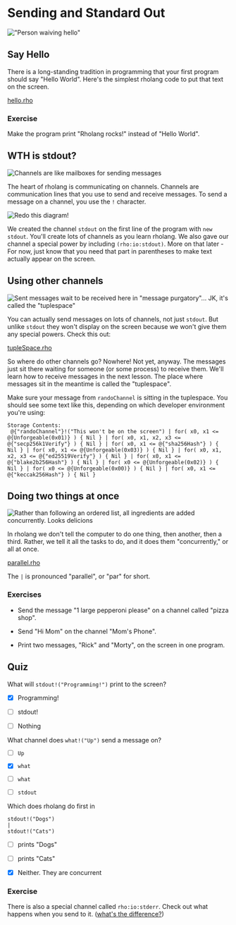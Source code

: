 # Sending and Standard Out

!["Person waiving hello"](helloWorld.png)

## Say Hello

There is a long-standing tradition in programming that your first program should say "Hello World". Here's the simplest rholang code to put that text on the screen.

[hello.rho](hello.rho)

### Exercise
Make the program print "Rholang rocks!" instead of "Hello World".


## WTH is stdout?

![Channels are like mailboxes for sending messages](mailbox.png)

The heart of rholang is communicating on channels. Channels are communication lines that you use to send and receive messages. To send a message on a channel, you use the `!` character.

![Redo this diagram!](sendSyntax.png)

We created the channel `stdout` on the first line of the program with `new stdout`. You'll create lots of channels as you learn rholang. We also gave our channel a special power by including `(rho:io:stdout)`. More on that later - For now, just know that you need that part in parentheses to make text actually appear on the screen.


## Using other channels

![Sent messages wait to be received here in "message purgatory"... JK, it's called the "tuplespace"](mailboxes.png)

You can actually send messages on lots of channels, not just `stdout`. But unlike `stdout` they won't display on the screen because we won't give them any special powers. Check this out:

[tupleSpace.rho](tupleSpace.rho)

So where do other channels go? Nowhere! Not yet, anyway. The messages just sit there waiting for someone (or some process) to receive them. We'll learn how to receive messages in the next lesson. The place where messages sit in the meantime is called the "tuplespace".

Make sure your message from `randoChannel` is sitting in the tuplespace. You should see some text like this, depending on which developer environment you're using:

```
Storage Contents:
 @{"randoChannel"}!("This won't be on the screen") | for( x0, x1 <= @{Unforgeable(0x01)} ) { Nil } | for( x0, x1, x2, x3 <= @{"secp256k1Verify"} ) { Nil } | for( x0, x1 <= @{"sha256Hash"} ) { Nil } | for( x0, x1 <= @{Unforgeable(0x03)} ) { Nil } | for( x0, x1, x2, x3 <= @{"ed25519Verify"} ) { Nil } | for( x0, x1 <= @{"blake2b256Hash"} ) { Nil } | for( x0 <= @{Unforgeable(0x02)} ) { Nil } | for( x0 <= @{Unforgeable(0x00)} ) { Nil } | for( x0, x1 <= @{"keccak256Hash"} ) { Nil }
```



## Doing two things at once
![Rather than following an ordered list, all ingredients are added concurrently.  Looks delicions](cooking.png)

In rholang we don't tell the computer to do one thing, then another, then a third. Rather, we tell it all the tasks to do, and it does them "concurrently," or all at once.

[parallel.rho](parallel.rho)

The `|` is pronounced "parallel", or "par" for short.


### Exercises
 - Send the message "1 large pepperoni please" on a channel called "pizza shop".
 
 - Send "Hi Mom" on the channel "Mom's Phone".
 
 - Print two messages, "Rick" and "Morty", on the screen in one program.



## Quiz

What will `stdout!("Programming!")` print to the screen?
- [x] Programming!
- [ ] stdout!
- [ ] Nothing


What channel does `what!("Up")` send a message on?
- [ ] `Up`
- [x] `what`
- [ ] `what`
- [ ] `stdout`


Which does rholang do first in
```
stdout!("Dogs")
|
stdout!("Cats")
```
- [ ] prints "Dogs"
- [ ] prints "Cats"
- [x] Neither. They are concurrent


### Exercise
There is also a special channel called `rho:io:stderr`. Check out what happens when you send to it. ([what's the difference?](https://en.wikipedia.org/wiki/Standard_streams))
